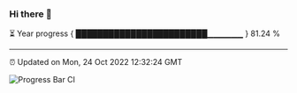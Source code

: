 ### Hi there 👋

⏳ Year progress { ████████████████████████▁▁▁▁▁▁ } 81.24 %

---

⏰ Updated on Mon, 24 Oct 2022 12:32:24 GMT

![Progress Bar CI](https://github.com/liununu/liununu/workflows/Progress%20Bar%20CI/badge.svg)
